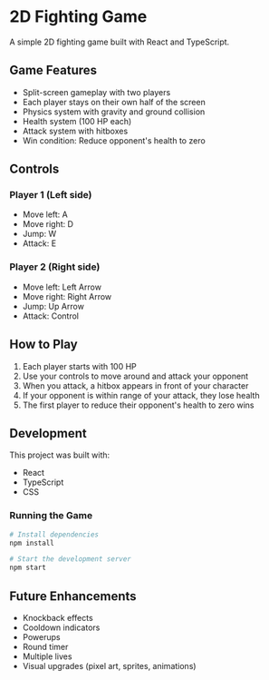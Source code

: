 # 2D Fighting Game

A simple 2D fighting game built with React and TypeScript.

## Game Features

- Split-screen gameplay with two players
- Each player stays on their own half of the screen
- Physics system with gravity and ground collision
- Health system (100 HP each)
- Attack system with hitboxes
- Win condition: Reduce opponent's health to zero

## Controls

### Player 1 (Left side)

- Move left: A
- Move right: D
- Jump: W
- Attack: E

### Player 2 (Right side)

- Move left: Left Arrow
- Move right: Right Arrow
- Jump: Up Arrow
- Attack: Control

## How to Play

1. Each player starts with 100 HP
2. Use your controls to move around and attack your opponent
3. When you attack, a hitbox appears in front of your character
4. If your opponent is within range of your attack, they lose health
5. The first player to reduce their opponent's health to zero wins

## Development

This project was built with:

- React
- TypeScript
- CSS

### Running the Game

```bash
# Install dependencies
npm install

# Start the development server
npm start
```

## Future Enhancements

- Knockback effects
- Cooldown indicators
- Powerups
- Round timer
- Multiple lives
- Visual upgrades (pixel art, sprites, animations)
